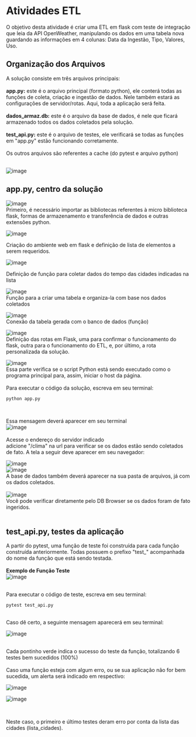 # Atividades ETL

O objetivo desta atividade é criar uma ETL em flask com teste de integração que leia da API OpenWeather, manipulando os dados em uma tabela nova guardando as informações em 4 colunas: Data da Ingestão, Tipo, Valores, Uso.

## Organização dos Arquivos

A solução consiste em três arquivos principais:
<br>
<br>
<strong>app.py:</strong> este é o arquivo principal (formato python), ele conterá todas as funções de coleta, criação e ingestão de dados. Nele também estará as configurações de servidor/rotas. Aqui, toda a aplicação será feita.
<br>
<br>
<strong>dados_armaz.db:</strong> este é o arquivo da base de dados, é nele que ficará armazenado todos os dados coletados pela solução.
<br>
<br>
<strong>test_api.py:</strong> este é o arquivo de testes, ele verificará se todas as funções em "app.py" estão funcionando corretamente.
<br>
<br>
Os outros arquivos são referentes a cache (do pytest e arquivo python)
<br>
<br>

![image](https://github.com/joaomtm/Atividades_Mod8/assets/99208815/3de955d5-27aa-4d96-828a-a3589f451dc4)

## app.py, centro da solução

![image](https://github.com/joaomtm/Atividades_Mod8/assets/99208815/57a13fde-1cb3-4e9e-b694-9db5f03e465d)
<br>
Primeiro, é necessário importar as bibliotecas referentes à micro biblioteca flask, formas de armazenamento e transferência de dados e outras extensões python.
<br>

![image](https://github.com/joaomtm/Atividades_Mod8/assets/99208815/f9b2b69b-3568-4c0f-964c-a1934ca9f135)

Criação do ambiente web em flask e definição de lista de elementos a serem requeridos.
<br>

![image](https://github.com/joaomtm/Atividades_Mod8/assets/99208815/0531c375-e12b-48c6-8edc-8a95adcddbf9)

Definição de função para coletar dados do tempo das cidades indicadas na lista
<br>

![image](https://github.com/joaomtm/Atividades_Mod8/assets/99208815/e3c62c4a-97f9-4851-8818-b4cfaecafde2)
<br>
Função para a criar uma tabela e organiza-la com base nos dados coletados
<br>

![image](https://github.com/joaomtm/Atividades_Mod8/assets/99208815/baf1dbd6-1cfe-468f-a419-0e20d44dbfe0)
<br>
Conexão da tabela gerada com o banco de dados (função)
<br>

![image](https://github.com/joaomtm/Atividades_Mod8/assets/99208815/33696b1b-728d-4573-ab51-f4c8421caf04)
<br>
Definição das rotas em Flask, uma para confirmar o funcionamento do flask, outra para o funcionamento do ETL, e, por último, a rota personalizada da solução.
<br>

![image](https://github.com/joaomtm/Atividades_Mod8/assets/99208815/f6de8932-8812-484b-ba2c-22d7a37972a4)
<br>
Essa parte verifica se o script Python está sendo executado como o programa principal para, assim, iniciar o host da página.
<br>
<br>
Para executar o código da solução, escreva em seu terminal:
<br>
```
python app.py
```
<br>

Essa mensagem deverá aparecer em seu terminal
<br>
![image](https://github.com/joaomtm/Atividades_Mod8/assets/99208815/b2283c90-0f7f-4c41-9f16-332867847787)
<br>
<br>
Acesse o endereço do servidor indicado
<br>
adicione "/clima" na url para verificar se os dados estão sendo coletados de fato. A tela a seguir deve aparecer em seu navegador:

![image](https://github.com/joaomtm/Atividades_Mod8/assets/99208815/b7f9baaf-5110-4a14-adc9-c126e9db0efd)
<br>
![image](https://github.com/joaomtm/Atividades_Mod8/assets/99208815/a80b04c0-1df0-4790-9b03-2c366b257f51)
<br>
A base de dados também deverá aparecer na sua pasta de arquivos, já com os dados coletados.
<br>
<br>
![image](https://github.com/joaomtm/Atividades_Mod8/assets/99208815/1f773f1f-4c5a-4226-a5dd-8a0525798af0)
<br>
Você pode verificar diretamente pelo DB Browser se os dados foram de fato ingeridos.
<br>
<br>
## test_api.py, testes da aplicação

A partir do pytest, uma função de teste foi construída para cada função construída anteriormente. Todas possuem o prefixo "test_" acompanhada do nome da função que está sendo testada.
<br>
<br>
<strong>Exemplo de Função Teste</strong>
<br>
![image](https://github.com/joaomtm/Atividades_Mod8/assets/99208815/06fe74dd-2bbb-4e8d-9355-b79f5f3716a4)

<br>
Para executar o código de teste, escreva em seu terminal:
<br>

```
pytest test_api.py
```

<br>
Caso dê certo, a seguinte mensagem aparecerá em seu terminal:

![image](https://github.com/joaomtm/Atividades_Mod8/assets/99208815/42a8fe24-8067-4e4a-9d12-2fdf335acdf1)

<br>
Cada pontinho verde indica o sucesso do teste da função, totalizando 6 testes bem sucedidos (100%) 
<br>
<br>
Caso uma função esteja com algum erro, ou se sua aplicação não for bem sucedida, um alerta será indicado em respectivo:
<br>

![image](https://github.com/joaomtm/Atividades_Mod8/assets/99208815/8400fde4-0a8d-4c46-bef1-027053553aba)

![image](https://github.com/joaomtm/Atividades_Mod8/assets/99208815/587cbb32-5f21-4311-b847-b5f24924d61a)

<br>

Neste caso, o primeiro e último testes deram erro por conta da lista das cidades (lista_cidades).





